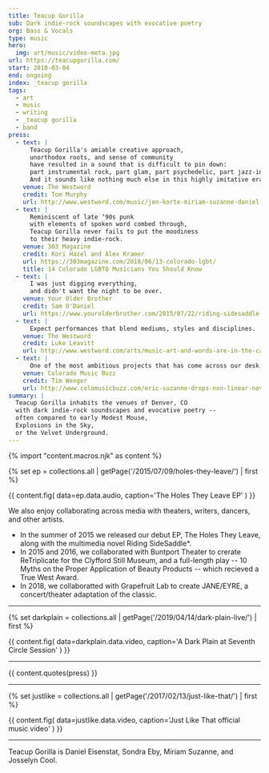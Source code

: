 ```yaml
---
title: Teacup Gorilla
sub: Dark indie-rock soundscapes with evocative poetry
org: Bass & Vocals
type: music
hero:
  img: art/music/video-meta.jpg
url: https://teacupgorilla.com/
start: 2010-03-04
end: ongoing
index: _teacup gorilla
tags:
  - art
  - music
  - writing
  - _teacup gorilla
  - band
press:
  - text: |
      Teacup Gorilla's amiable creative approach,
      unorthodox roots, and sense of community
      have resulted in a sound that is difficult to pin down:
      part instrumental rock, part glam, part psychedelic, part jazz-inflected.
      And it sounds like nothing much else in this highly imitative era.
    venue: The Westword
    credit: Tom Murphy
    url: http://www.westword.com/music/jen-korte-miriam-suzanne-daniel-eisenstat-sondra-eby-of-teacup-gorilla-release-music-video-9001887
  - text: |
      Reminiscent of late ‘90s punk
      with elements of spoken word combed through,
      Teacup Gorilla never fails to put the moodiness
      to their heavy indie-rock.
    venue: 303 Magazine
    credit: Kori Hazel and Alex Kramer
    url: https://303magazine.com/2018/06/13-colorado-lgbt/
    title: 14 Colorado LGBTQ Musicians You Should Know
  - text: |
      I was just digging everything,
      and didn't want the night to be over.
    venue: Your Older Brother
    credit: Sam O'Daniel
    url: https://www.yourolderbrother.com/2015/07/22/riding-sidesaddle-with-teacup-gorilla-jen-korte-and-open-to-the-hound/
  - text: |
      Expect performances that blend mediums, styles and disciplines.
    venue: The Westword
    credit: Luke Leavitt
    url: http://www.westword.com/arts/music-art-and-words-are-in-the-cards-at-the-riding-sidesaddle-book-launch-6626798
  - text: |
      One of the most ambitious projects that has come across our desk recently.
    venue: Colorado Music Buzz
    credit: Tim Wenger
    url: http://www.colomusicbuzz.com/eric-suzanne-drops-non-linear-novel-in-conjunction-with-teacup-gorilla/
summary: |
  Teacup Gorilla inhabits the venues of Denver, CO
  with dark indie-rock soundscapes and evocative poetry --
  often compared to early Modest Mouse,
  Explosions in the Sky,
  or the Velvet Underground.
---
```

{% import "content.macros.njk" as content %}

{% set ep = collections.all | getPage('/2015/07/09/holes-they-leave/') | first %}

{{ content.fig(
  data=ep.data.audio,
  caption='The Holes They Leave EP'
) }}

We also enjoy collaborating across media
with theaters, writers, dancers, and other artists.

- In the summer of 2015 we released our debut EP,
  The Holes They Leave,
  along with the multimedia novel
  Riding SideSaddle*.
- In 2015 and 2016, we collaborated with Buntport Theater to crerate
  ReTriplicate for the Clyfford Still Museum,
  and a full-length play --
  10 Myths on the Proper Application of Beauty Products --
  which recieved a True West Award.
- In 2018, we collaboratted with Grapefruit Lab
  to create JANE/EYRE,
  a concert/theater adaptation of the classic.

---

{% set darkplain = collections.all | getPage('/2019/04/14/dark-plain-live/') | first %}

{{ content.fig(
  data=darkplain.data.video,
  caption='A Dark Plain at Seventh Circle Session'
) }}

---

{{ content.quotes(press) }}

---

{% set justlike = collections.all | getPage('/2017/02/13/just-like-that/') | first %}

{{ content.fig(
  data=justlike.data.video,
  caption='Just Like That official music video'
) }}

---

Teacup Gorilla is Daniel Eisenstat,
Sondra Eby,
Miriam Suzanne,
and Josselyn Cool.
